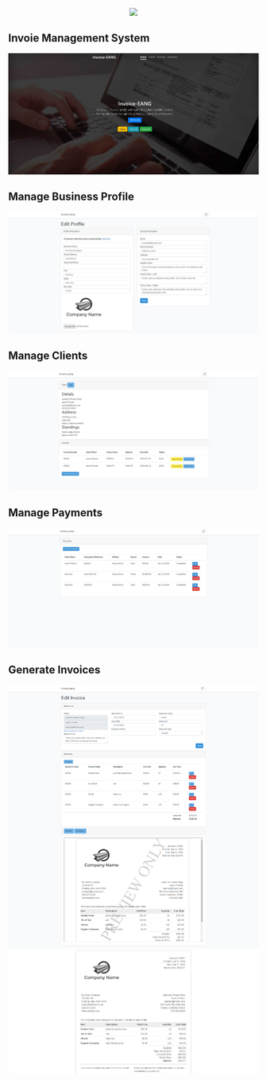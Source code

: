 <p align="center"><img src="https://laravel.com/assets/img/components/logo-laravel.svg"></p>


##  Invoie Management System

<img src="https://github.com/erwinangeles/Invoice-Management-System/raw/master/public/images/screenshot.JPG"/>

## Manage Business Profile
<img src="https://github.com/erwinangeles/Invoice-Management-System/raw/master/public/images/profile.JPG"/>

## Manage Clients
<img src="https://github.com/erwinangeles/Invoice-Management-System/raw/master/public/images/clients.JPG"/>

## Manage Payments
<img src="https://github.com/erwinangeles/Invoice-Management-System/raw/master/public/images/payments.JPG"/>

## Generate Invoices
<img src="https://github.com/erwinangeles/Invoice-Management-System/raw/master/public/images/invoices-manage.png"/>

<img src="https://github.com/erwinangeles/Invoice-Management-System/raw/master/public/images/invoice.JPG"/>


